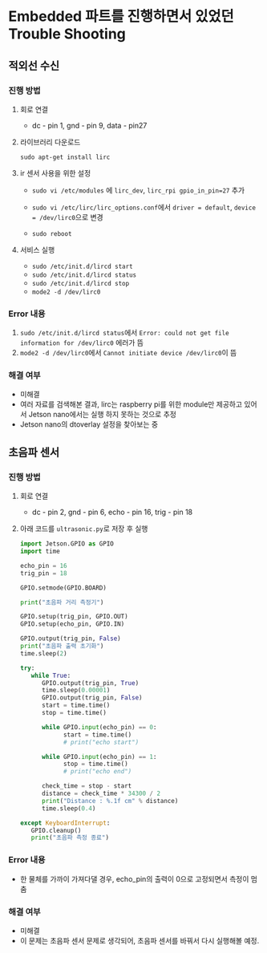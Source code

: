 # Embedded 파트를 진행하면서 있었던 Trouble Shooting

## 적외선 수신

### 진행 방법

1. 회로 연결
   - dc - pin 1, gnd - pin 9, data - pin27
2. 라이브러리 다운로드

   `sudo apt-get install lirc`

3. ir 센서 사용을 위한 설정

   - `sudo vi /etc/modules` 에 `lirc_dev`, `lirc_rpi gpio_in_pin=27` 추가

   - `sudo vi /etc/lirc/lirc_options.conf`에서 `driver = default`, `device = /dev/lirc0`으로 변경

   - `sudo reboot`

4. 서비스 실행

   - `sudo /etc/init.d/lircd start`
   - `sudo /etc/init.d/lircd status`
   - `sudo /etc/init.d/lircd stop`
   - `mode2 -d /dev/lirc0`

### Error 내용

1. `sudo /etc/init.d/lircd status`에서 `Error: could not get file information for /dev/lirc0` 에러가 뜸
2. `mode2 -d /dev/lirc0`에서 `Cannot initiate device /dev/lirc0`이 뜸

### 해결 여부

- 미해결
- 여러 자료를 검색해본 결과, lirc는 raspberry pi를 위한 module만 제공하고 있어서 Jetson nano에서는 실행 하지 못하는 것으로 추정
- Jetson nano의 dtoverlay 설정을 찾아보는 중

## 초음파 센서

### 진행 방법

1. 회로 연결
   - dc - pin 2, gnd - pin 6, echo - pin 16, trig - pin 18
2. 아래 코드를 `ultrasonic.py`로 저장 후 실행

   ```python
   import Jetson.GPIO as GPIO
   import time

   echo_pin = 16
   trig_pin = 18

   GPIO.setmode(GPIO.BOARD)

   print("초음파 거리 측정기")

   GPIO.setup(trig_pin, GPIO.OUT)
   GPIO.setup(echo_pin, GPIO.IN)

   GPIO.output(trig_pin, False)
   print("초음파 출력 초기화")
   time.sleep(2)

   try:
      while True:
         GPIO.output(trig_pin, True)
         time.sleep(0.00001)
         GPIO.output(trig_pin, False)
         start = time.time()
         stop = time.time()

         while GPIO.input(echo_pin) == 0:
               start = time.time()
               # print("echo start")

         while GPIO.input(echo_pin) == 1:
               stop = time.time()
               # print("echo end")

         check_time = stop - start
         distance = check_time * 34300 / 2
         print("Distance : %.1f cm" % distance)
         time.sleep(0.4)

   except KeyboardInterrupt:
      GPIO.cleanup()
      print("초음파 측정 종료")

   ```

### Error 내용

- 한 물체를 가까이 가져다댈 경우, echo_pin의 출력이 0으로 고정되면서 측정이 멈춤

### 해결 여부

- 미해결
- 이 문제는 초음파 센서 문제로 생각되어, 초음파 센서를 바꿔서 다시 실행해볼 예정.
